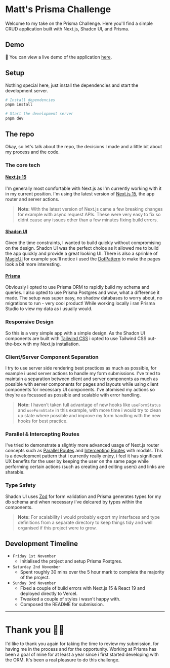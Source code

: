 # Matt's Prisma Challenge

Welcome to my take on the Prisma Challenge. Here you'll find a simple CRUD application built with Next.js, Shadcn UI, and Prisma.

## Demo

🚀 You can view a live demo of the application [here](https://prisma-x.vercel.app/).
## Setup

Nothing special here, just install the dependencies and start the development server.

```bash
# Install dependencies
pnpm install

# Start the development server
pnpm dev
```
## The repo

Okay, so let's talk about the repo, the decisions I made and a little bit about my process and the code.

### The core tech

#### **[Next.js 15](https://nextjs.org/)**  
I'm generally most comfortable with Next.js as I'm currently working with it in my current position. I'm using the latest version of [Next.js 15](https://nextjs.org/blog/next-15), the app router and server actions.

> **Note:** With the latest version of Next.js came a few breaking changes for example with async request APIs. These were very easy to fix so didnt cause any issues other than a few minutes fixing build errors.

#### **[Shadcn UI](https://ui.shadcn.com/)**
Given the time constraints, I wanted to build quickly without compromising on the design. Shadcn UI was the perfect choice as it allowed me to build the app quickly and provide a great looking UI. There is also a sprinkle of [MagicUI](https://magicui.design/) for example you'll notice i used the [DotPattern](https://magicui.design/docs/components/dot-pattern) to make the pages look a bit more interesting.

#### **[Prisma](https://prisma.io/)** 
Obviously i opted to use Prisma ORM to rapidly build my schema and queries. I also opted to use Prisma Postgres and wow, what a difference it made. The setup was super easy, no shadow databases to worry about, no migrations to run - very cool product! While working locally i ran Prisma Studio to view my data as i usually would.

### Responsive Design
So this is a very simple app with a simple design. As the Shadcn UI components are built with [Tailwind CSS](https://tailwindcss.com/) i opted to use Tailwind CSS out-the-box with my Next.js installation.

### Client/Server Component Separation

I try to use server side rendering best practices as much as possible, for example i used server actions to handle my form submissions. I've tried to maintain a separation between client and server components as much as possible with server components for pages and layouts while using client components for necessary UI components. I've atomised my actions so they're as focussed as possible and scalable with error handling.

> **Note:** I haven't taken full advantage of new hooks like `useFormStatus` and `useFormState` in this example, with more time i would try to clean up state where possible and improve my form handling with the new hooks for best practice.

### Parallel & Intercepting Routes

I've tried to demonstrate a slightly more advanced usage of Next.js router concepts such as [Parallel Routes](https://nextjs.org/docs/app/building-your-application/routing/parallel-routes) and [Intercepting Routes](https://nextjs.org/docs/app/building-your-application/routing/intercepting-routes) with modals. This is a development pattern that i currently really enjoy, i feel it has significant UX benefits for the user by keeping the user on the same page while performing certain actions (such as creating and editing users) and links are sharable.

### Type Safety

Shadcn UI uses [Zod](https://zod.dev/) for form validation and Prisma generates types for my db schema and when necessary i've delcared by types within the components.

> **Note:** For scalability i would probably export my interfaces and type definitions from a separate directory to keep things tidy and well organised if this project were to grow.

## Development Timeline

- `Friday 1st November`
  - Initialised the project and setup Prisma Postgres.
- `Saturday 2nd November`
  - Spent roughly 30 mins over the 5 hour mark to complete the majority of the project.
- `Sunday 3rd November`
  - Fixed a couple of build errors with Next.js 15 & React 19 and deployed directly to Vercel.
  - Tweaked a couple of styles i wasn't happy with.
  - Composed the README for submission.

--- 

# Thank you 🫶🏼

I'd like to thank you again for taking the time to review my submission, for having me in the process and for the opportunity. Working at Prisma has been a goal of mine for at least a year since i first started developing with the ORM. It's been a real pleasure to do this challenge.




